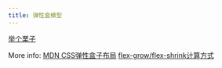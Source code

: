 ```yaml
---
title: 弹性盒模型
---
```


[举个栗子](/demo/flexbox.html)

More info: 
[MDN CSS弹性盒子布局](https://developer.mozilla.org/zh-CN/docs/Web/CSS/CSS_Flexible_Box_Layout)
[flex-grow/flex-shrink计算方式](https://juejin.cn/post/6844903695960801293)
